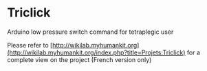 # Triclick
Arduino low pressure switch command for  tetraplegic user

Please refer to [http://wikilab.myhumankit.org](http://wikilab.myhumankit.org/index.php?title=Projets:Triclick) for a complete view on the project
(French version only)
